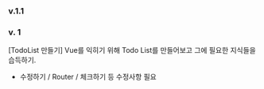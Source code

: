 
### v.1.1

   
### v. 1
[TodoList 만들기] Vue를 익히기 위해 Todo List를 만들어보고 그에 필요한 지식들을 습득하기.
- 수정하기 / Router / 체크하기 등 수정사항 필요

